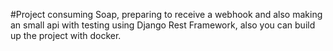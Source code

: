 #Project consuming Soap, preparing to receive a webhook and also making an small api with testing using Django Rest Framework, also you can build up the project with docker.
